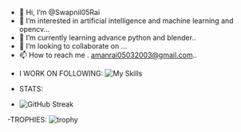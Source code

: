 - 👋 Hi, I’m @Swapnil05Rai
- 👀 I’m interested in artificial intelligence and machine learning and opencv...
- 🌱 I’m currently learning advance python and blender..
- 💞️ I’m looking to collaborate on ...
- 📫 How to reach me . amanrai05032003@gmail.com..

<!---
Swapnil05Rai/Swapnil05Rai is a ✨ special ✨ repository because its `README.md` (this file) appears on your GitHub profile.
You can click the Preview link to take a look at your changes.
--->
- I WORK ON FOLLOWING: 
  ![My Skills](https://skillicons.dev/icons?i=py,git,github,discord,blender)
  
 - STATS:
 - ![GitHub Streak](https://github-readme-streak-stats.herokuapp.com/?user=kattni)

-TROPHIES:
![trophy](https://github-profile-trophy.vercel.app/?username=kattni)
